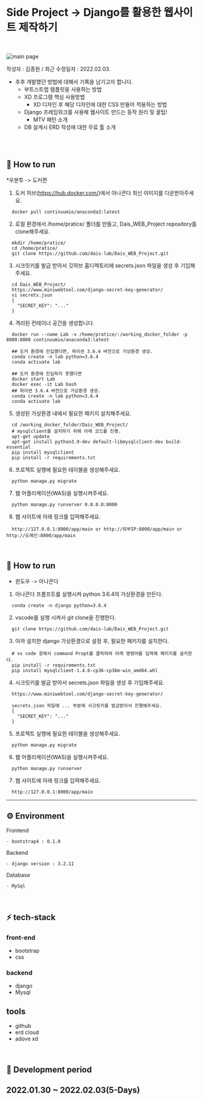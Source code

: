 #  Side Project -> Django를 활용한 웹사이트 제작하기

<br>

![main page](https://user-images.githubusercontent.com/82020691/152634327-0ad8ee5f-dda6-41a4-95d4-4bb3b55724d4.JPG)


작성자 : 김종원 / 최근 수정일자 : 2022.02.03. 

  * 추후 개발했던 방법에 대해서 기록을 남기고자 합니다.
    * 부트스트랩 템플릿을 사용하는 방법
    * XD 프로그램 핵심 사용방법
      * XD 디자인 후 해당 디자인에 대한 CSS 만들어 적용하는 방법
    * Django 프레임워크를 사용해 웹사이트 만드는 동작 원리 및 꿀팁!
      * MTV 패턴 소개
    * DB 설계시 ERD 작성에 대한 무료 툴 소개
 
<br>
<br>

## 🚗 How to run
*우분투 -> 도커편

1. 도커 허브(https://hub.docker.com/)에서 아나콘다 최신 이미지를 다운받아주세요.
```
  docker pull continuumio/anaconda3:latest
```
2. 로컬 환경에서 /home/pratice/ 폴더를 만들고, Dais_WEB_Project repository를 clone해주세요.
```
  mkdir /home/pratice/
  cd /home/pratice/
  git clone https://github.com/dais-lab/Dais_WEB_Project.git
```

3. 시크릿키를 발급 받아서 깃허브 홈디렉토리에 secrets.json 파일을 생성 후 기입해주세요.
```
  cd Dais_WEB_Project/
  https://www.miniwebtool.com/django-secret-key-generator/
  vi secrets.json
  {
    "SECRET_KEY": "..."
  }
```
4. 격리된 컨테이너 공간을 생성합니다.
```
  docker run --name Lab -v /home/pratice/:/working_docker_folder -p 8000:8000 continuumio/anaconda3:latest

  ## 도커 환경에 진입했다면, 파이썬 3.6.4 버전으로 가상환경 생성.
  conda create -n lab python=3.6.4
  conda activate lab

  ## 도커 환경에 진입하지 못했다면
  docker start Lab
  docker exec -it Lab bash
  ## 파이썬 3.6.4 버전으로 가상환경 생성.
  conda create -n lab python=3.6.4
  conda activate lab
```
5. 생성된 가상환경 내에서 필요한 패키지 설치해주세요.
```
  cd /working_docker_folder/Dais_WEB_Project/
  # mysqlclient를 설치하기 위해 아래 코드를 진행.
  apt-get update
  apt-get install python3.9-dev default-libmysqlclient-dev build-essential
  pip install mysqlclient
  pip install -r requirements.txt
```

6. 프로젝트 실행에 필요한 테이블을 생성해주세요.
```
  python manage.py migrate
```

7. 웹 어플리케이션(WAS)을 실행시켜주세요.
```
  python manage.py runserver 0.0.0.0:8000
```

8. 웹 사이트에 아래 링크를 입력해주세요.
```
  http://127.0.0.1:8000/app/main or http://외부IP:8000/app/main or http://도메인:8000/app/main 
```

<br>

## 🚗 How to run

* 윈도우 -> 아나콘다
1. 아나콘다 프롬프트를 실행시켜 python 3.6.4의 가상환경을 만든다.
```
  conda create -n django python=3.6.4
```
2. vscode를 실행 시켜서 git clone을 진행한다.
```
  git clone https://github.com/dais-lab/Dais_WEB_Project.git
```
3. 아까 설치한 django 가상환경으로 설정 후, 필요한 패키지를 설치한다.
```
  # vs code 창에서 command Propt를 클릭하여 아래 명령어를 입력해 패키지를 설치한다.
  pip install -r requirements.txt
  pip install mysqlclient-1.4.6-cp36-cp36m-win_amd64.whl
```
4. 시크릿키를 발급 받아서 secrets.json 파일을 생성 후 기입해주세요.
```
  https://www.miniwebtool.com/django-secret-key-generator/
  
  secrets.json 파일에 ... 부분에 시크릿키를 발급받아서 진행해주세요.
  {
    "SECRET_KEY": "..."
  }
```
5. 프로젝트 실행에 필요한 테이블을 생성해주세요.
```
  python manage.py migrate
```

6. 웹 어플리케이션(WAS)을 실행시켜주세요.
```
  python manage.py runserver
```

7. 웹 사이트에 아래 링크를 입력해주세요.
```
  http://127.0.0.1:8000/app/main 
```

---


## ⚙ Environment

Frontend

```
- bootstrap4 : 0.1.0
```

Backend

```
- django version : 3.2.11
```

Database

```
- MySql
```

<br>

## ⚡ tech-stack

### front-end

- bootstrap
- css

### backend

- django
- Mysql

## tools
- github
- erd cloud
- adove xd

<br>

## 📅 Development period

2022.01.30 ~ 2022.02.03(5-Days)
---
